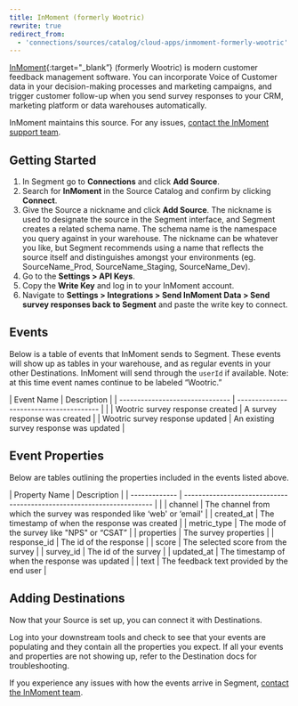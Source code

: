```yaml
---
title: InMoment (formerly Wootric)
rewrite: true
redirect_from:
  - 'connections/sources/catalog/cloud-apps/inmoment-formerly-wootric'
---
```


[InMoment](https://wootric.com/?utm_source=segmentio&utm_medium=docs&utm_campaign=partners){:target="_blank”} (formerly Wootric) is modern customer feedback management software. You can incorporate Voice of Customer data in your decision-making processes and marketing campaigns, and trigger customer follow-up when you send survey responses to your CRM, marketing platform or data warehouses automatically.

InMoment maintains this source. For any issues, [contact the InMoment support team](mailto:support@wootric.com).

## Getting Started

1. In Segment go to **Connections** and click **Add Source**.
2. Search for **InMoment** in the Source Catalog and confirm by clicking **Connect**.
3. Give the Source a nickname and click **Add Source**. The nickname is used to designate the source in the Segment interface, and Segment creates a related schema name. The schema name is the namespace you query against in your warehouse. The nickname can be whatever you like, but Segment recommends using a name that reflects the source itself and distinguishes amongst your environments (eg. SourceName_Prod, SourceName_Staging, SourceName_Dev).
4. Go to the **Settings > API Keys**. 
5. Copy the **Write Key** and log in to your InMoment account. 
6. Navigate to **Settings > Integrations > Send InMoment Data > Send survey responses back to Segment** and paste the write key to connect.

## Events

Below is a table of events that InMoment sends to Segment. These events will show up as tables in your warehouse, and as regular events in your other Destinations. InMoment will send through the `userId` if available. Note: at this time event names continue to be labeled “Wootric.”


| Event Name                      | Description                             |
| ------------------------------- | --------------------------------------- |  |
| Wootric survey response created | A survey response was created           |
| Wootric survey response updated | An existing survey response was updated |

## Event Properties

Below are tables outlining the properties included in the events listed above.

| Property Name | Description                                                           |
| ------------- | --------------------------------------------------------------------- |  |
| channel       | The channel from which the survey was responded like ‘web' or ‘email' |
| created_at    | The timestamp of when the response was created                        |
| metric_type   | The mode of the survey like "NPS" or “CSAT”                           |
| properties    | The survey properties                                                 |
| response_id   | The id of the response                                                |
| score         | The selected score from the survey                                    |
| survey_id     | The id of the survey                                                  |
| updated_at    | The timestamp of when the response was updated                        |
| text          | The feedback text provided by the end user                            |


## Adding Destinations

Now that your Source is set up, you can connect it with Destinations.

Log into your downstream tools and check to see that your events are populating and they contain all the properties you expect. If all your events and properties are not showing up, refer to the Destination docs for troubleshooting.

If you experience any issues with how the events arrive in Segment, [contact the InMoment team](mailto:support@wootric.com).
